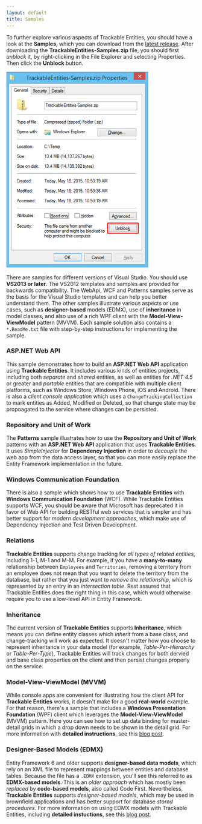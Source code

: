 ```yaml
---
layout: default
title: Samples
---
```


To further explore various aspects of Trackable Entities, you should have a look at the **Samples**, which you can download from the [latest release](https://github.com/tonysneed/trackable-entities/releases/latest). After downloading the **TrackableEntities-Samples.zip** file, you should first *unblock* it, by right-clicking in the File Explorer and selecting Properties. Then click the **Unblock** button.

![unblock samples zip file](images/te-samples-unblock.png)

There are samples for different versions of Visual Studio. You should use **VS2013 or later**. The VS2012 templates and samples are provided for backwards compatibility. The WebApi, WCF and Patterns samples serve as the basis for the Visual Studio templates and can help you better understand them. The other samples illustrate various aspects or use cases, such as **designer-based** models (EDMX), use of **inheritance** in model classes, and also use of a rich WPF client with the **Model-View-ViewModel** pattern (MVVM).  Each sample solution also contains a ```*.ReadMe.txt``` file with step-by-step instructions for implementing the sample.

### ASP.NET Web API
This sample demonstrates how to build an **ASP.NET Web API** application using **Trackable Entities**.  It includes various kinds of entities projects, including both *separate* and *shared* entities, as well as entities for *.NET 4.5* or greater and *portable* entities that are compatible with multiple client platforms, such as Windows Store, Windows Phone, iOS and Android.  There is also a *client console application* which uses a ```ChangeTrackingCollection``` to mark entities as Added, Modified or Deleted, so that change state may be propoagated to the service where changes can be persisted.

### Repository and Unit of Work
The **Patterns** sample illustrates how to use the **Repository and Unit of Work** patterns with an **ASP.NET Web API** application that uses **Trackable Entities**.  It uses *SimpleInjector* for **Dependency Injection** in order to *decouple* the web app from the data access layer, so that you can more easily replace the Entity Framework implementation in the future.

### Windows Communication Foundation
There is also a sample which shows how to use **Trackable Entities** with **Windows Communication Foundation** (WCF).  While Trackable Entities supports WCF, you should be aware that Microsoft has deprecated it in favor of Web API for building RESTful web services that is simpler and has better support for *modern development approaches*, which make use of Dependency Injection and Test Driven Development.

### Relations
**Trackable Entities** supports change tracking for *all types of related entities*, including 1-1, M-1 and M-M.  For example, if you have a **many-to-many** relationship between ```Employees``` and ```Territories```, removing a territory from an employee does not mean that you want to delete the territory from the database, but rather that you just want to *remove the relationship*, which is represented by an entry in an *intersection table*.  Rest assured that Trackable Entities does the right thing in this case, which would otherwise require you to use a low-level API in Entity Framework.

### Inheritance
The current version of **Trackable Entities** supports **Inheritance**, which means you can define entity classes which *inherit* from a base class, and change-tracking will work as expected.  It doesn't matter how you choose to represent inheritance in your data model (for example, *Table-Per-Hierarchy* or *Table-Per-Type*), Trackable Entities will track changes for both dervied and base class properties on the client and then persist changes properly on the service.

### Model-View-ViewModel (MVVM)
While console apps are convenient for illustrating how the client API for **Trackable Entities** works, it doesn't make for a good **real-world** example.  For that reason, there's a sample that includes a **Windows Presentation Foundation** (WPF) client which leverages the **Model-View-ViewModel** (MVVM) pattern.  Here you can see how to set up data binding for master-detail grids in which a drop down needs to be shown in the detail grid. For more information with **detailed instructions**, see this [blog post](http://blog.tonysneed.com/2014/05/28/real-world-mvvm-with-entity-framework-and-asp-net-web-api/).

### Designer-Based Models (EDMX)
Entity Framework 6 and older supports **designer-based data models**, which rely on an XML file to represent mappings between entities and database tables.  Because the file has a ```.EDMX``` extension, you'll see this referred to as **EDMX-based models**.  This is an *older approach* which has mostly been *replaced* by **code-based models**, also called Code First.  Nevertheless, **Trackable Entities** supports *designer-based models*, which may be used in brownfield applications and has better support for database *stored procedures*.  For more information on using EDMX models with Trackable Entities, including **detailed instuctions**, see this [blog post](http://blog.tonysneed.com/2014/08/01/ef-6-x-code-first-and-model-first-with-trackable-entities-2-1/).
